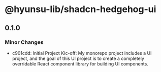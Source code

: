 # @hyunsu-lib/shadcn-hedgehog-ui

## 0.1.0

### Minor Changes

- c901cdd: Initial Project Kic-off: My monorepo project includes a UI project, and the goal of this UI project is to create a completely overridable React component library for building UI components.
